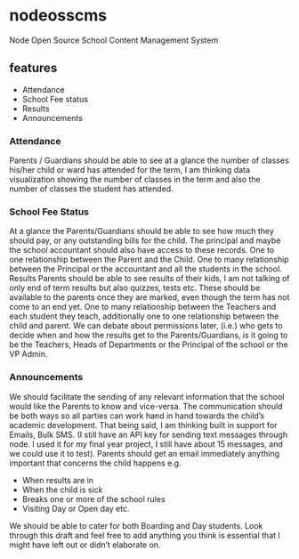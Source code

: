 # nodeosscms

Node Open Source School Content Management System

## features

* Attendance
* School Fee status
* Results
* Announcements

### Attendance

Parents / Guardians should be able to see at a glance the number of classes his/her child or ward has attended for the term, I am thinking data visualization showing the number of classes in the term and also the number of classes the student has attended.

### School Fee Status

At a glance the Parents/Guardians should be able to see how much they should pay, or any outstanding bills for the child. The principal and maybe the school accountant should also have access to these records. One to one relationship between the Parent and the Child. One to many relationship between the Principal or the accountant and all the students in the school.
Results
Parents should be able to see results of their kids, I am not talking of only end of term results but also quizzes, tests etc. These should be available to the parents once they are marked, even though the term has not come to an end yet. One to many relationship between the Teachers and each student they teach, additionally one to one relationship between the child and parent. We can debate about permissions later, (i.e.) who gets to decide when and how the results get to the Parents/Guardians, is it going to be the Teachers, Heads of Departments or the Principal of the school or the VP Admin.


### Announcements

We should facilitate the sending of any relevant information that the school would like the Parents to know and vice-versa. The communication should be both ways so all parties can work hand in hand towards the child’s academic development. That being said, I am thinking built in support for Emails, Bulk SMS.  (I still have an API key for sending text messages through node. I used it for my final year project, I still have about 15 messages, and we could use it to test).
Parents should get an email immediately anything important that concerns the child happens e.g.

* When results are in
* When the child is sick
* Breaks one or more of the school rules
* Visiting Day or Open day etc.

We should be able to cater for both Boarding and Day students. Look through this draft and feel free to add anything you think is essential that I might have left out or didn’t elaborate on.

